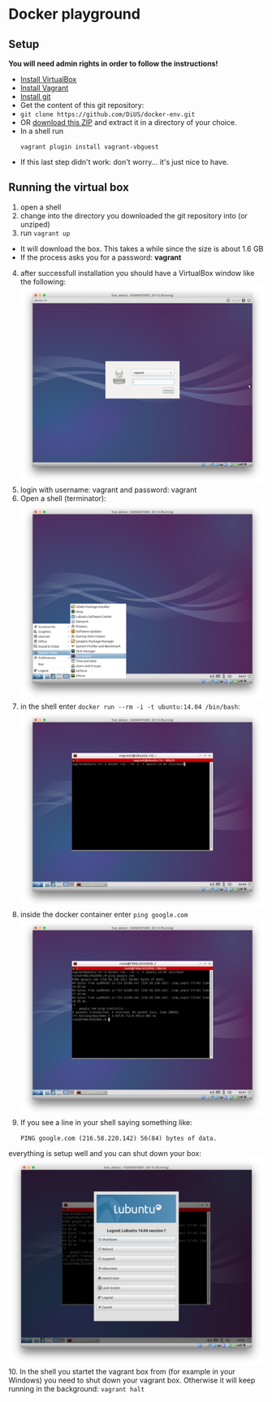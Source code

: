 Docker playground
=================

Setup
-----

**You will need admin rights in order to follow the instructions!**

* [Install VirtualBox](https://www.virtualbox.org/wiki/Downloads)
* [Install Vagrant](http://docs.vagrantup.com/v2/installation/)
* [Install git](https://git-scm.com/book/en/v2/Getting-Started-Installing-Git)
* Get the content of this git repository:
 * `git clone https://github.com/DiUS/docker-env.git`
 * OR [download this ZIP](https://github.com/DiUS/docker-env/archive/master.zip)
   and extract it in a directory of your choice.
* In a shell run
    ```shell
    vagrant plugin install vagrant-vbguest
    ```
 * If this last step didn't work: don't worry... it's just nice to have.

Running the virtual box
----

1. open a shell
2. change into the directory you downloaded the git repository into (or unziped)
3. run `vagrant up`
 * It will download the box. This takes a while since the size is about 1.6 GB
 * If the process asks you for a password: **vagrant**
4. after successfull installation you should have a VirtualBox window like the following:
![login](images/login.png)
5. login with username: vagrant and password: vagrant
6. Open a shell (terminator):
![open the shell](images/open_terminator_shell.png)
7. in the shell enter `docker run --rm -i -t ubuntu:14.04 /bin/bash`:
![Run a docker container](images/run_docker.png)
8. inside the docker container enter `ping google.com`
![open the shell](images/run_ping_inside_docker.png)
9. If you see a line in your shell saying something like:
    ```
    PING google.com (216.58.220.142) 56(84) bytes of data.
    ```
  everything is setup well and you can shut down your box:
  ![shut down](images/logout.png)
10. In the shell you startet the vagrant box from (for example in your Windows) you need to shut down your vagrant box. Otherwise it will keep running in the background:
    ```
    vagrant halt
    ```
